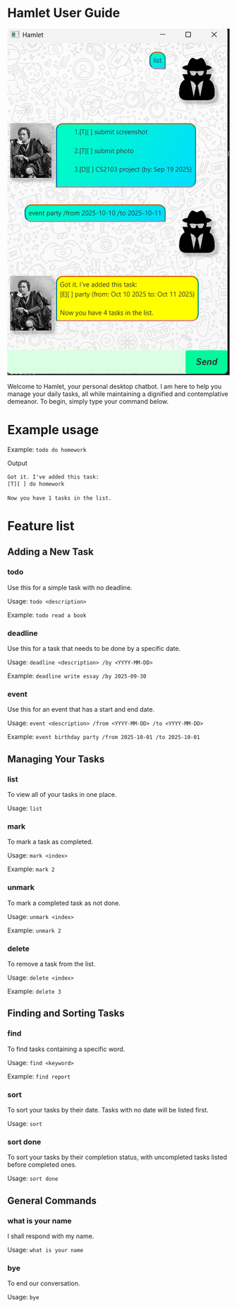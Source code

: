 # Hamlet User Guide

![Screenshot Hamlet chatbot](./Ui.png)

Welcome to Hamlet, your personal desktop chatbot. I am here to help you manage your daily tasks, 
all while maintaining a dignified and contemplative demeanor. To begin, simply type your command below.

# Example usage

Example: `todo do homework`

Output

```
Got it. I've added this task:
[T][ ] do homework

Now you have 1 tasks in the list.
```

# Feature list

## Adding a New Task
### todo
Use this for a simple task with no deadline.

Usage:  `todo <description>`

Example: `todo read a book`

### deadline
Use this for a task that needs to be done by a specific date.

Usage: `deadline <description> /by <YYYY-MM-DD>`

Example: `deadline write essay /by 2025-09-30`

### event
Use this for an event that has a start and end date.

Usage: `event <description> /from <YYYY-MM-DD> /to <YYYY-MM-DD>`

Example: `event birthday party /from 2025-10-01 /to 2025-10-01`

## Managing Your Tasks
### list
To view all of your tasks in one place.

Usage: `list`

### mark
To mark a task as completed.

Usage: `mark <index>`

Example: `mark 2`

### unmark
To mark a completed task as not done.

Usage: `unmark <index>`

Example: `unmark 2`

### delete
To remove a task from the list.

Usage: `delete <index>`

Example: `delete 3`

## Finding and Sorting Tasks
### find
To find tasks containing a specific word.

Usage: `find <keyword>`

Example: `find report`

### sort
To sort your tasks by their date. Tasks with no date will be listed first.

Usage: `sort`

### sort done
To sort your tasks by their completion status, with uncompleted tasks listed before completed ones.

Usage: `sort done`

## General Commands
### what is your name
I shall respond with my name.

Usage: `what is your name`

### bye
To end our conversation.

Usage: `bye`